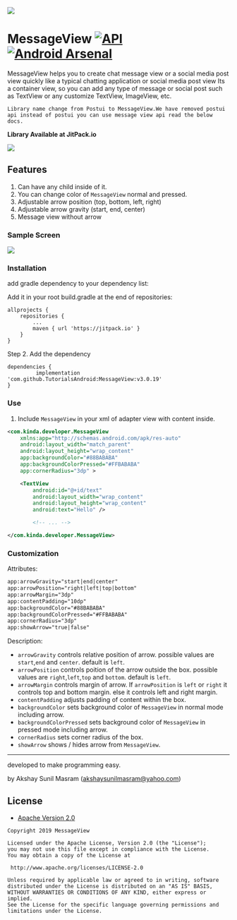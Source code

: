 ![](https://github.com/TutorialsAndroid/MessageView/blob/master/messageViewLogo.png)

# MessageView [![API](https://img.shields.io/badge/API-21%2B-brightgreen.svg?style=flat)](https://android-arsenal.com/api?level=21) [![Android Arsenal](https://img.shields.io/badge/Android%20Arsenal-MessageView-orange.svg?style=flat)](https://android-arsenal.com/details/1/7580) 

MessageView helps you to create chat message view or a social media post view quickly like a typical chatting application or social media post view
Its a container view, so you can add any type of message or social post such as TextView or any customize TextView, ImageView, etc.

`Library name change from Postui to MessageView.We have removed postui api instead of postui you can use message view api read the below docs.`

**Library Available at JitPack.io**

[![](https://jitpack.io/v/TutorialsAndroid/MessageView.svg)](https://jitpack.io/#TutorialsAndroid/MessageView)

## Features
1. Can have any child inside of it.
2. You can change color of `MessageView` normal and pressed.
3. Adjustable arrow position (top, bottom, left, right)
4. Adjustable arrow gravity (start, end, center)
5. Message view without arrow

### Sample Screen
![](https://github.com/TutorialsAndroid/MessageView/blob/master/art/device-2019-03-17-130446.png)

### Installation
add gradle dependency to your dependency list:

Add it in your root build.gradle at the end of repositories:

	allprojects {
		repositories {
			...
			maven { url 'https://jitpack.io' }
		}
	}
Step 2. Add the dependency

	dependencies {
	         implementation 'com.github.TutorialsAndroid:MessageView:v3.0.19'
	}

### Use
1. Include `MessageView` in your xml of adapter view with content inside.

``` xml
<com.kinda.developer.MessageView
	xmlns:app="http://schemas.android.com/apk/res-auto"
    android:layout_width="match_parent"
    android:layout_height="wrap_content"
    app:backgroundColor="#88BABABA"
    app:backgroundColorPressed="#FFBABABA"
    app:cornerRadius="3dp" >

    <TextView
        android:id="@+id/text"
        android:layout_width="wrap_content"
        android:layout_height="wrap_content"
        android:text="Hello" />

        <!-- ... -->

</com.kinda.developer.MessageView>
```

### Customization
Attributes:

``` xml
app:arrowGravity="start|end|center"
app:arrowPosition="right|left|top|bottom"
app:arrowMargin="3dp"
app:contentPadding="10dp"
app:backgroundColor="#88BABABA"
app:backgroundColorPressed="#FFBABABA"
app:cornerRadius="3dp"
app:showArrow="true|false"
```

Description:


- `arrowGravity` controls relative position of arrow. possible values are `start`,`end` and `center`. default is `left`.
- `arrowPosition` controls poition of the arrow outside the box. possible values are `right`,`left`,`top` and `bottom`. default is `left`.
- `arrowMargin` controls margin of arrow. If `arrowPosition` is `left` or `right` it controls top and bottom margin. else it controls left and right margin.
- `contentPadding` adjusts padding of content within the box.
- `backgroundColor` sets background color of `MessageView` in normal mode including arrow.
- `backgroundColorPressed` sets background color of `MessageView` in pressed mode including arrow.
- `cornerRadius` sets corner radius of the box.
- `showArrow` shows / hides arrow from `MessageView`.

----
developed to make programming easy.

by Akshay Sunil Masram (akshaysunilmasram@yahoo.com)

## License

* [Apache Version 2.0](http://www.apache.org/licenses/LICENSE-2.0.html)

```
Copyright 2019 MessageView

Licensed under the Apache License, Version 2.0 (the "License");
you may not use this file except in compliance with the License.
You may obtain a copy of the License at

 http://www.apache.org/licenses/LICENSE-2.0

Unless required by applicable law or agreed to in writing, software
distributed under the License is distributed on an "AS IS" BASIS,
WITHOUT WARRANTIES OR CONDITIONS OF ANY KIND, either express or implied.
See the License for the specific language governing permissions and
limitations under the License.
